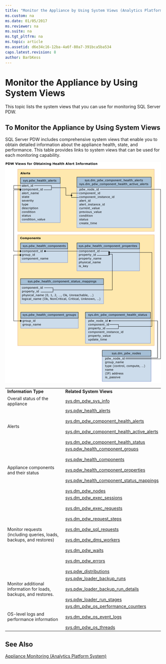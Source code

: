 ```yaml
---
title: "Monitor the Appliance by Using System Views (Analytics Platform System)"
ms.custom: na
ms.date: 01/05/2017
ms.reviewer: na
ms.suite: na
ms.tgt_pltfrm: na
ms.topic: article
ms.assetid: d6e34c16-12ba-4a6f-80a7-391bca5ba534
caps.latest.revision: 8
author: BarbKess
---
```

# Monitor the Appliance by Using System Views
This topic lists the system views that you can use for monitoring SQL Server PDW.  
  
## To Monitor the Appliance by Using System Views  
SQL Server PDW includes comprehensive system views that enable you to obtain detailed information about the appliance health, state, and performance. This table provides links to system views that can be used for each monitoring capability.  
  
![PDW system views alerts](./media/monitor-the-appliance-by-using-system-views/PDW_system_views_alerts.png "PDW_system_views_alerts")  
  
|||  
|-|-|  
|**Information Type**|**Related System Views**|  
|Overall status of the appliance|[sys.dm_pdw_sys_info](/sql-docs/docs/relational-databases/system-dynamic-management-views/sys-dm-pdw-sys-info-transact-sql)|  
|Alerts|[sys.pdw_health_alerts](/sql-docs/docs/relational-databases/system-catalog-views/sys-pdw-health-alerts-transact-sql)<br /><br />[sys.dm_pdw_component_health_alerts](/sql-docs/docs/relational-databases/system-dynamic-management-views/sys-dm-pdw-component-health-alerts-transact-sql)<br /><br />[sys.dm_pdw_component_health_active_alerts](/sql-docs/docs/relational-databases/system-dynamic-management-views/sys-dm-pdw-component-health-active-alerts-transact-sql)<br /><br />[sys.dm_pdw_component_health_status](/sql-docs/docs/relational-databases/system-dynamic-management-views/sys-dm-pdw-component-health-status-transact-sql)|  
|Appliance components and their status|[sys.pdw_health_component_groups](/sql-docs/docs/relational-databases/system-catalog-views/sys-pdw-health-component-groups-transact-sql)<br /><br />[sys.pdw_health_components](/sql-docs/docs/relational-databases/system-catalog-views/sys-pdw-health-components-transact-sql)<br /><br />[sys.pdw_health_component_properties](/sql-docs/docs/relational-databases/system-catalog-views/sys-pdw-health-component-properties-transact-sql)<br /><br />[sys.pdw_health_component_status_mappings](/sql-docs/docs/relational-databases/system-catalog-views/sys-pdw-health-component-status-mappings-transact-sql)<br /><br />[sys.dm_pdw_nodes](/sql-docs/docs/relational-databases/system-dynamic-management-views/sys-dm-pdw-nodes-transact-sql)|  
|Monitor requests (including queries, loads, backups, and restores)|[sys.dm_pdw_exec_sessions](/sql-docs/docs/relational-databases/system-dynamic-management-views/sys-dm-pdw-exec-sessions-transact-sql)<br /><br />[sys.dm_pdw_exec_requests](/sql-docs/docs/relational-databases/system-dynamic-management-views/sys-dm-pdw-exec-requests-transact-sql)<br /><br />[sys.dm_pdw_request_steps](/sql-docs/docs/relational-databases/system-dynamic-management-views/sys-dm-pdw-request-steps-transact-sql)<br /><br />[sys.dm_pdw_sql_requests](/sql-docs/docs/relational-databases/system-dynamic-management-views/sys-dm-pdw-sql-requests-transact-sql)<br /><br />[sys.dm_pdw_dms_workers](/sql-docs/docs/relational-databases/system-dynamic-management-views/sys-dm-pdw-dms-workers-transact-sql)<br /><br />[sys.dm_pdw_waits](/sql-docs/docs/relational-databases/system-dynamic-management-views/sys-dm-pdw-waits-transact-sql)<br /><br />[sys.dm_pdw_errors](/sql-docs/docs/relational-databases/system-dynamic-management-views/sys-dm-pdw-errors-transact-sql)<br /><br />[sys.pdw_distributions](/sql-docs/docs/relational-databases/system-catalog-views/sys-pdw-distributions-transact-sql)|  
|Monitor additional information for loads, backups, and restores.|[sys.pdw_loader_backup_runs](/sql-docs/docs/relational-databases/system-catalog-views/sys-pdw-loader-backup-runs-transact-sql)<br /><br />[sys.pdw_loader_backup_run_details](/sql-docs/docs/relational-databases/system-catalog-views/sys-pdw-loader-backup-run-details-transact-sql)<br /><br />[sys.pdw_loader_run_stages](/sql-docs/docs/relational-databases/system-catalog-views/sys-pdw-loader-run-stages-transact-sql)|  
|OS-level logs and performance information|[sys.dm_pdw_os_performance_counters](/sql-docs/docs/relational-databases/system-dynamic-management-views/sys-dm-pdw-os-performance-counters-transact-sql)<br /><br />[sys.dm_pdw_os_event_logs](/sql-docs/docs/relational-databases/system-dynamic-management-views/sys-dm-pdw-os-event-logs-transact-sql)<br /><br />[sys.dm_pdw_os_threads](/sql-docs/docs/relational-databases/system-dynamic-management-views/sys-dm-pdw-os-threads-transact-sql)|  
  
## See Also  
<!-- MISSING LINKS [Common Metadata Query Examples &#40;SQL Server PDW&#41;](../sqlpdw/common-metadata-query-examples-sql-server-pdw.md)  -->  
[Appliance Monitoring &#40;Analytics Platform System&#41;](appliance-monitoring.md)  
  
